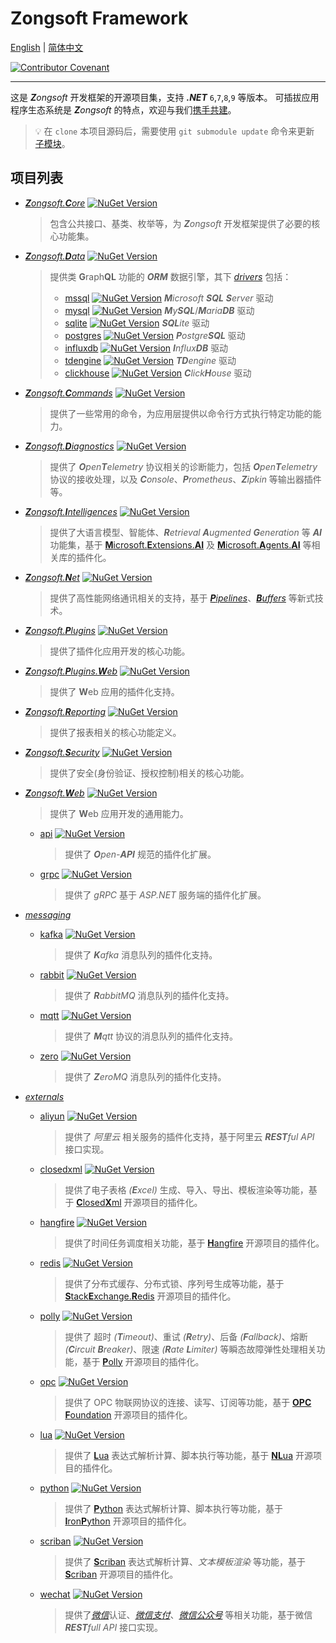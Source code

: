 # Zongsoft Framework

[English](README.md) | [简体中文](README-zh.md)

[![Contributor Covenant](https://img.shields.io/badge/Contributor%20Covenant-2.1-4baaaa.svg)](CODE_OF_CONDUCT-zh.md)

-----

这是 _**Z**ongsoft_ 开发框架的开源项目集，支持 _**.NET**_ `6`,`7`,`8`,`9` 等版本。
可插拔应用程序生态系统是 _**Z**ongsoft_ 的特点，欢迎与我们[携手共建](CONTRIBUTING-zh.md)。

> 💡 在 `clone` 本项目源码后，需要使用 `git submodule update` 命令来更新 [子模块](.gitmodules)。

## 项目列表

- [_**Z**ongsoft.**C**ore_](Zongsoft.Core) [![NuGet Version](https://img.shields.io/nuget/v/Zongsoft.Core)](https://nuget.org/packages/Zongsoft.Core)
	> 包含公共接口、基类、枚举等，为 _**Z**ongsoft_ 开发框架提供了必要的核心功能集。
- [_**Z**ongsoft.**D**ata_](Zongsoft.Data) [![NuGet Version](https://img.shields.io/nuget/v/Zongsoft.Data)](https://nuget.org/packages/Zongsoft.Data)
	> 提供类 **G**raph**QL** 功能的 _**ORM**_ 数据引擎，其下 [_drivers_](Zongsoft.Data/drivers/) 包括：
	> - [mssql](Zongsoft.Data/drivers/mssql/) [![NuGet Version](https://img.shields.io/nuget/v/Zongsoft.Data.MsSql)](https://nuget.org/packages/Zongsoft.Data.MsSql)
	> _**M**icrosoft **SQL** **S**erver_ 驱动
	> - [mysql](Zongsoft.Data/drivers/mysql/) [![NuGet Version](https://img.shields.io/nuget/v/Zongsoft.Data.MySql)](https://nuget.org/packages/Zongsoft.Data.MySql)
	> _**M**y**SQL**_/_**M**aria**DB**_ 驱动
	> - [sqlite](Zongsoft.Data/drivers/sqlite/) [![NuGet Version](https://img.shields.io/nuget/v/Zongsoft.Data.SQLite)](https://nuget.org/packages/Zongsoft.Data.SQLite)
	> _**SQL**ite_ 驱动
	> - [postgres](Zongsoft.Data/drivers/postgres/) [![NuGet Version](https://img.shields.io/nuget/v/Zongsoft.Data.Postgres)](https://nuget.org/packages/Zongsoft.Data.Postgres)
	> _**P**ostgre**SQL**_ 驱动
	> - [influxdb](Zongsoft.Data/drivers/influx/) [![NuGet Version](https://img.shields.io/nuget/v/Zongsoft.Data.Influx)](https://nuget.org/packages/Zongsoft.Data.Influx)
	> _**I**nflux**DB**_ 驱动
	> - [tdengine](Zongsoft.Data/drivers/tdengine/) [![NuGet Version](https://img.shields.io/nuget/v/Zongsoft.Data.TDengine)](https://nuget.org/packages/Zongsoft.Data.TDengine)
	> _**TD**engine_ 驱动
	> - [clickhouse](Zongsoft.Data/drivers/clickhouse/) [![NuGet Version](https://img.shields.io/nuget/v/Zongsoft.Data.ClickHouse)](https://nuget.org/packages/Zongsoft.Data.ClickHouse)
	> _**C**lick**H**ouse_ 驱动
- [_**Z**ongsoft.**C**ommands_](Zongsoft.Commands) [![NuGet Version](https://img.shields.io/nuget/v/Zongsoft.Commands)](https://nuget.org/packages/Zongsoft.Commands)
	> 提供了一些常用的命令，为应用层提供以命令行方式执行特定功能的能力。
- [_**Z**ongsoft.**D**iagnostics_](Zongsoft.Diagnostics) [![NuGet Version](https://img.shields.io/nuget/v/Zongsoft.Diagnostics)](https://nuget.org/packages/Zongsoft.Diagnostics)
	> 提供了 _**O**pen**T**elemetry_ 协议相关的诊断能力，包括 _**O**pen**T**elemetry_ 协议的接收处理，以及 _**C**onsole_、_**P**rometheus_、_**Z**ipkin_ 等输出器插件等。
- [_**Z**ongsoft.**I**ntelligences_](Zongsoft.Intelligences) [![NuGet Version](https://img.shields.io/nuget/v/Zongsoft.Intelligences)](https://nuget.org/packages/Zongsoft.Intelligences)
	> 提供了大语言模型、智能体、_**R**etrieval **A**ugmented **G**eneration_ 等 _**AI**_ 功能集，基于 [**M**icrosoft.**E**xtensions.**AI**](https://www.nuget.org/packages/Microsoft.Extensions.AI) 及 [**M**icrosoft.**A**gents.**AI**](https://www.nuget.org/packages/Microsoft.Agents.AI) 等相关库的插件化。
- [_**Z**ongsoft.**N**et_](Zongsoft.Net) [![NuGet Version](https://img.shields.io/nuget/v/Zongsoft.Net)](https://nuget.org/packages/Zongsoft.Net)
	> 提供了高性能网络通讯相关的支持，基于 [_**P**ipelines_](https://learn.microsoft.com/zh-cn/dotnet/standard/io/pipelines)、[_**B**uffers_](https://learn.microsoft.com/zh-cn/dotnet/standard/io/buffers) 等新式技术。
- [_**Z**ongsoft.**P**lugins_](Zongsoft.Plugins) [![NuGet Version](https://img.shields.io/nuget/v/Zongsoft.Plugins)](https://nuget.org/packages/Zongsoft.Plugins)
	> 提供了插件化应用开发的核心功能。
- [_**Z**ongsoft.**P**lugins.**W**eb_](Zongsoft.Plugins.Web) [![NuGet Version](https://img.shields.io/nuget/v/Zongsoft.Plugins.Web)](https://nuget.org/packages/Zongsoft.Plugins.Web)
	> 提供了 **W**eb 应用的插件化支持。
- [_**Z**ongsoft.**R**eporting_](Zongsoft.Reporting) [![NuGet Version](https://img.shields.io/nuget/v/Zongsoft.Reporting)](https://nuget.org/packages/Zongsoft.Reporting)
	> 提供了报表相关的核心功能定义。
- [_**Z**ongsoft.**S**ecurity_](Zongsoft.Security) [![NuGet Version](https://img.shields.io/nuget/v/Zongsoft.Security)](https://nuget.org/packages/Zongsoft.Security)
	> 提供了安全(身份验证、授权控制)相关的核心功能。
- [_**Z**ongsoft.**W**eb_](Zongsoft.Web) [![NuGet Version](https://img.shields.io/nuget/v/Zongsoft.Web)](https://nuget.org/packages/Zongsoft.Web)
	> 提供了 **W**eb 应用开发的通用能力。
	- [api](Zongsoft.Web/api/) [![NuGet Version](https://img.shields.io/nuget/v/Zongsoft.Web.OpenApi)](https://nuget.org/packages/Zongsoft.Web.OpenApi)
		> 提供了 _**O**pen-**API**_ 规范的插件化扩展。
	- [grpc](Zongsoft.Web/grpc/) [![NuGet Version](https://img.shields.io/nuget/v/Zongsoft.Web.Grpc)](https://nuget.org/packages/Zongsoft.Web.Grpc)
		> 提供了 _gRPC_ 基于 _ASP.NET_ 服务端的插件化扩展。

- [_messaging_](messaging/)
	- [kafka](messaging/kafka/) [![NuGet Version](https://img.shields.io/nuget/v/Zongsoft.Messaging.Kafka)](https://nuget.org/packages/Zongsoft.Messaging.Kafka)
		> 提供了 _**K**afka_ 消息队列的插件化支持。
	- [rabbit](messaging/rabbit/) [![NuGet Version](https://img.shields.io/nuget/v/Zongsoft.Messaging.RabbitMQ)](https://nuget.org/packages/Zongsoft.Messaging.RabbitMQ)
		> 提供了 _**R**abbitMQ_ 消息队列的插件化支持。
	- [mqtt](messaging/mqtt/) [![NuGet Version](https://img.shields.io/nuget/v/Zongsoft.Messaging.Mqtt)](https://nuget.org/packages/Zongsoft.Messaging.Mqtt)
		> 提供了 _**M**qtt_ 协议的消息队列的插件化支持。
	- [zero](messaging/zero/) [![NuGet Version](https://img.shields.io/nuget/v/Zongsoft.Messaging.ZeroMQ)](https://nuget.org/packages/Zongsoft.Messaging.ZeroMQ)
		> 提供了 _**Z**eroMQ_ 消息队列的插件化支持。

- [_externals_](externals/)
	- [aliyun](externals/aliyun/) [![NuGet Version](https://img.shields.io/nuget/v/Zongsoft.Externals.Aliyun)](https://nuget.org/packages/Zongsoft.Externals.Aliyun)
		> 提供了 _阿里云_ 相关服务的插件化支持，基于阿里云 _**REST**ful API_ 接口实现。
	- [closedxml](externals/closedxml/) [![NuGet Version](https://img.shields.io/nuget/v/Zongsoft.Externals.ClosedXml)](https://nuget.org/packages/Zongsoft.Externals.ClosedXml)
		> 提供了电子表格 _(**E**xcel)_ 生成、导入、导出、模板渲染等功能，基于 [**C**losed**X**ml](https://github.com/ClosedXML) 开源项目的插件化。
	- [hangfire](externals/hangfire/) [![NuGet Version](https://img.shields.io/nuget/v/Zongsoft.Externals.Hangfire)](https://nuget.org/packages/Zongsoft.Externals.Hangfire)
		> 提供了时间任务调度相关功能，基于 [**H**angfire](https://www.hangfire.io) 开源项目的插件化。
	- [redis](externals/redis/) [![NuGet Version](https://img.shields.io/nuget/v/Zongsoft.Externals.Redis)](https://nuget.org/packages/Zongsoft.Externals.Redis)
		> 提供了分布式缓存、分布式锁、序列号生成等功能，基于 [**S**tack**E**xchange.**R**edis](https://github.com/StackExchange/StackExchange.Redis) 开源项目的插件化。
	- [polly](externals/polly/) [![NuGet Version](https://img.shields.io/nuget/v/Zongsoft.Externals.Polly)](https://nuget.org/packages/Zongsoft.Externals.Polly)
		> 提供了 超时 _(**T**imeout)_、重试 _(**R**etry)_、后备 _(**F**allback)_、熔断 _(**C**ircuit **B**reaker)_、限速 _(**R**ate **L**imiter)_ 等瞬态故障弹性处理相关功能，基于 [**P**olly](https://www.pollydocs.org) 开源项目的插件化。
	- [opc](externals/opc/) [![NuGet Version](https://img.shields.io/nuget/v/Zongsoft.Externals.Opc)](https://nuget.org/packages/Zongsoft.Externals.Opc)
		> 提供了 OPC 物联网协议的连接、读写、订阅等功能，基于 [**OPC** **F**oundation](https://github.com/OPCFoundation/UA-.NETStandard) 开源项目的插件化。
	- [lua](externals/lua/) [![NuGet Version](https://img.shields.io/nuget/v/Zongsoft.Externals.Lua)](https://nuget.org/packages/Zongsoft.Externals.Lua)
		> 提供了 [**L**ua](https://lua.org) 表达式解析计算、脚本执行等功能，基于 [**NL**ua](https://github.com/nlua/nlua) 开源项目的插件化。
	- [python](externals/python/) [![NuGet Version](https://img.shields.io/nuget/v/Zongsoft.Externals.Python)](https://nuget.org/packages/Zongsoft.Externals.Python)
		> 提供了 [**P**ython](https://python.org) 表达式解析计算、脚本执行等功能，基于 [**I**ron**P**ython](https://ironpython.net) 开源项目的插件化。
	- [scriban](externals/scriban/) [![NuGet Version](https://img.shields.io/nuget/v/Zongsoft.Externals.Scriban)](https://nuget.org/packages/Zongsoft.Externals.Scriban)
		> 提供了 [**S**criban](https://github.com/lunet-io/scriban) 表达式解析计算、_文本模板渲染_ 等功能，基于 [**S**criban](https://github.com/scriban/scriban) 开源项目的插件化。
	- [wechat](externals/wechat/) [![NuGet Version](https://img.shields.io/nuget/v/Zongsoft.Externals.Wechat)](https://nuget.org/packages/Zongsoft.Externals.Wechat)
		> 提供了[_微信_](https://weixin.qq.com)认证、[_微信支付_](https://pay.weixin.qq.com)、[_微信公众号_](https://mp.weixin.qq.com) 等相关功能，基于微信 _**REST**full API_ 接口实现。
